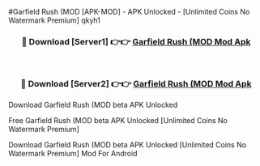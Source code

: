 #Garfield Rush (MOD [APK-MOD] - APK Unlocked - [Unlimited Coins No Watermark Premium] qkyh1



<div align="center">

<h3>🔴 Download [Server1] 👉👉 <a href="https://momento.my/?title=Garfield_Rush_(MOD">Garfield Rush (MOD Mod Apk</a></h3><br>

<h3>🔴 Download [Server2] 👉👉 <a href="https://momento.my/?title=Garfield_Rush_(MOD">Garfield Rush (MOD Mod Apk</a></h3>
</div>



Download Garfield Rush (MOD beta APK Unlocked

Free Garfield Rush (MOD beta APK Unlocked [Unlimited Coins No Watermark Premium]

Download Garfield Rush (MOD beta APK Unlocked [Unlimited Coins No Watermark Premium] Mod For Android
